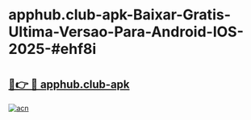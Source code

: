 # apphub.club-apk-Baixar-Gratis-Ultima-Versao-Para-Android-IOS-2025-#ehf8i

# <h2><a href="https://ainizakaria.my?title=apphub.club-apk&ref=22M">🔗👉 🔴 apphub.club-apk</a></h2>

[![acn](https://github.com/user-attachments/assets/0f9c940e-d8b0-45ae-aac7-cd30a18b3e1c)](https://ainizakaria.my?title=apphub.club-apk&ref=22M)

